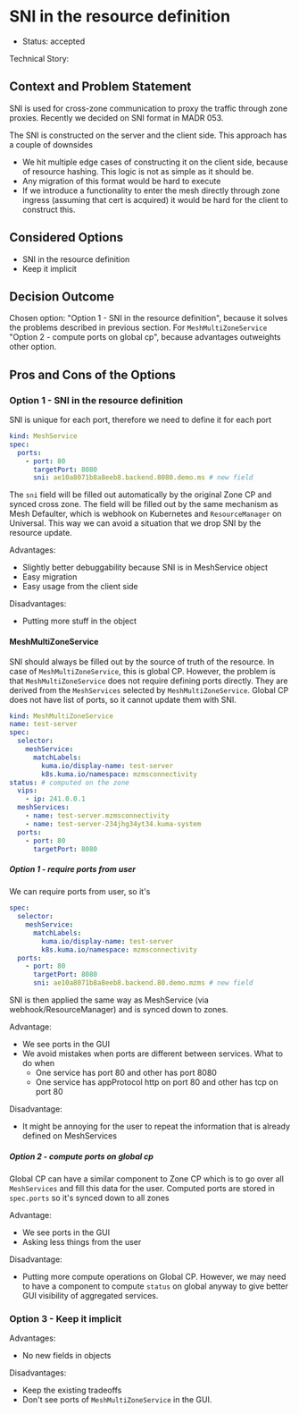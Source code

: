 # SNI in the resource definition

* Status: accepted

Technical Story: 

## Context and Problem Statement

SNI is used for cross-zone communication to proxy the traffic through zone proxies.
Recently we decided on SNI format in MADR 053.

The SNI is constructed on the server and the client side. This approach has a couple of downsides
* We hit multiple edge cases of constructing it on the client side, because of resource hashing.
  This logic is not as simple as it should be.
* Any migration of this format would be hard to execute
* If we introduce a functionality to enter the mesh directly through zone ingress (assuming that cert is acquired) it would be hard for the client to construct this.

## Considered Options

* SNI in the resource definition
* Keep it implicit

## Decision Outcome

Chosen option: "Option 1 - SNI in the resource definition", because it solves the problems described in previous section.
For `MeshMultiZoneService` "Option 2 - compute ports on global cp", because advantages outweights other option.

## Pros and Cons of the Options

### Option 1 - SNI in the resource definition

SNI is unique for each port, therefore we need to define it for each port

```yaml
kind: MeshService
spec:
  ports:
    - port: 80
      targetPort: 8080
      sni: ae10a8071b8a8eeb8.backend.8080.demo.ms # new field
```

The `sni` field will be filled out automatically by the original Zone CP and synced cross zone.
The field will be filled out by the same mechanism as Mesh Defaulter, which is webhook on Kubernetes and `ResourceManager` on Universal.
This way we can avoid a situation that we drop SNI by the resource update.

Advantages:
* Slightly better debuggability because SNI is in MeshService object
* Easy migration
* Easy usage from the client side

Disadvantages:
* Putting more stuff in the object

#### MeshMultiZoneService

SNI should always be filled out by the source of truth of the resource.
In case of `MeshMultiZoneService`, this is global CP.
However, the problem is that `MeshMultiZoneService` does not require defining ports directly.
They are derived from the `MeshServices` selected by `MeshMultiZoneService`.
Global CP does not have list of ports, so it cannot update them with SNI.

```yaml
kind: MeshMultiZoneService
name: test-server
spec:
  selector:
    meshService:
      matchLabels:
        kuma.io/display-name: test-server
        k8s.kuma.io/namespace: mzmsconnectivity
status: # computed on the zone
  vips:
    - ip: 241.0.0.1
  meshServices:
    - name: test-server.mzmsconnectivity
    - name: test-server-234jhg34yt34.kuma-system
  ports:
    - port: 80
      targetPort: 8080
```

##### Option 1 - require ports from user

We can require ports from user, so it's

```yaml
spec:
  selector:
    meshService:
      matchLabels:
        kuma.io/display-name: test-server
        k8s.kuma.io/namespace: mzmsconnectivity
  ports:
    - port: 80
      targetPort: 8080
      sni: ae10a8071b8a8eeb8.backend.80.demo.mzms # new field
```

SNI is then applied the same way as MeshService (via webhook/ResourceManager) and is synced down to zones.

Advantage:
* We see ports in the GUI
* We avoid mistakes when ports are different between services. What to do when
  * One service has port 80 and other has port 8080
  * One service has appProtocol http on port 80 and other has tcp on port 80

Disadvantage:
* It might be annoying for the user to repeat the information that is already defined on MeshServices

##### Option 2 - compute ports on global cp

Global CP can have a similar component to Zone CP which is to go over all `MeshServices` and fill this data for the user.
Computed ports are stored in `spec.ports` so it's synced down to all zones

Advantage:
* We see ports in the GUI
* Asking less things from the user

Disadvantage:
* Putting more compute operations on Global CP.
  However, we may need to have a component to compute `status` on global anyway to give better GUI visibility of aggregated services. 

### Option 3 - Keep it implicit

Advantages:
* No new fields in objects

Disadvantages:
* Keep the existing tradeoffs
* Don't see ports of `MeshMultiZoneService` in the GUI.
